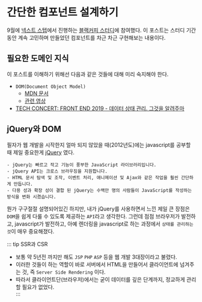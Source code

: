 # 간단한 컴포넌트 설계하기

9월에 [넥스트 스텝](https://edu.nextstep.camp/)에서 진행하는 [블랙커피 스터디](https://edu.nextstep.camp/s/tUzCRWul)에 참여했다.
이 포스트는 스터디 기간동안 계속 고민하며 만들었던 컴포넌트를 차근 차근 구현해보는 내용이다.

## 필요한 도메인 지식

이 포스트를 이해하기 위해선 다음과 같은 것들에 대해 미리 숙지해야 한다.

- `DOM(Document Object Model)`
  - [MDN 문서](https://developer.mozilla.org/ko/docs/Web/API/Document_Object_Model/%EC%86%8C%EA%B0%9C)
  - [관련 영상](https://www.youtube.com/watch?v=1yADBI27NCg&t=13s)
- [TECH CONCERT: FRONT END 2019 - 데이터 상태 관리. 그것을 알려주마](https://www.youtube.com/watch?v=o4meZ7MRd5o)

## jQuery와 DOM

필자가 웹 개발을 시작한지 얼마 되지 않았을 때(2012년도)에는 javascript를 공부할 때 제일 중요한게 [jQuery](https://jquery.com/) 였다.

``` tip jQuery
- jQuery는 빠르고 작고 기능이 풍부한 JavaScript 라이브러리입니다.
- jQuery API는 크로스 브라우징을 지원합니다.
- HTML 문서 탐색 및 조작, 이벤트 처리, 애니메이션 및 Ajax와 같은 작업을 훨씬 간단하게 만듭니다.
- 다용 성과 확장 성이 결합 된 jQuery는 수백만 명의 사람들이 JavaScript를 작성하는 방식을 변화 시켰습니다.
```

뭔가 구구절절 설명되어있긴 하지만, 내가 jQuery를 사용하면서 느낀 제일 큰 장점은 `DOM`을 쉽게 다룰 수 있도록 제공하는 `API`라고 생각한다.
그런데 점점 브라우저가 발전하고, javascript가 발전하고, 아예 렌더링을 javascript로 하는 과정에서 `상태를 관리하는 것`이 매우 중요해졌다.

::: tip SSR과 CSR
- 보통 약 5년전 까지만 해도 `JSP` `PHP` `ASP` 등을 웹 개발 3대장이라고 불렸다.
- 이러한 것들이 하는 역할이 바로 서버에서 HTML을 만들어서 클라이언트에 넘겨주는 것, 즉 `Server Side Rendering` 이다.
- 따라서 클라이언트단(브라우저)에서는 굳이 데이터를 깊은 단계까지, 정교하게 관리할 필요가 없었다.  
:::  
